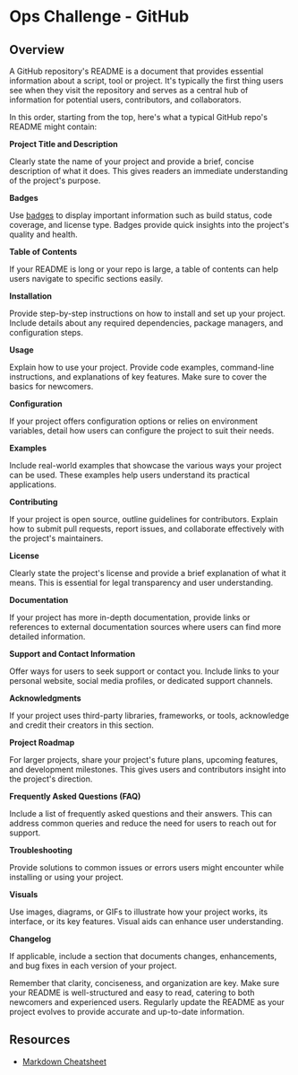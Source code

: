 # Ops Challenge - GitHub

## Overview

A GitHub repository's README is a document that provides essential information about a script, tool or project. It's typically the first thing users see when they visit the repository and serves as a central hub of information for potential users, contributors, and collaborators. 

In this order, starting from the top, here's what a typical GitHub repo's README might contain:

**Project Title and Description**

Clearly state the name of your project and provide a brief, concise description of what it does. This gives readers an immediate understanding of the project's purpose.

**Badges**

Use [badges](https://github.com/badges/shields) to display important information such as build status, code coverage, and license type. Badges provide quick insights into the project's quality and health.

**Table of Contents**

If your README is long or your repo is large, a table of contents can help users navigate to specific sections easily.

**Installation**

Provide step-by-step instructions on how to install and set up your project. Include details about any required dependencies, package managers, and configuration steps.

**Usage**

Explain how to use your project. Provide code examples, command-line instructions, and explanations of key features. Make sure to cover the basics for newcomers.

**Configuration**

If your project offers configuration options or relies on environment variables, detail how users can configure the project to suit their needs.

**Examples**

Include real-world examples that showcase the various ways your project can be used. These examples help users understand its practical applications.

**Contributing**

If your project is open source, outline guidelines for contributors. Explain how to submit pull requests, report issues, and collaborate effectively with the project's maintainers.

**License**

Clearly state the project's license and provide a brief explanation of what it means. This is essential for legal transparency and user understanding.

**Documentation**

If your project has more in-depth documentation, provide links or references to external documentation sources where users can find more detailed information.

**Support and Contact Information**

Offer ways for users to seek support or contact you. Include links to your personal website, social media profiles, or dedicated support channels.

**Acknowledgments**

If your project uses third-party libraries, frameworks, or tools, acknowledge and credit their creators in this section.

**Project Roadmap**

For larger projects, share your project's future plans, upcoming features, and development milestones. This gives users and contributors insight into the project's direction.

**Frequently Asked Questions (FAQ)**

Include a list of frequently asked questions and their answers. This can address common queries and reduce the need for users to reach out for support.

**Troubleshooting**

Provide solutions to common issues or errors users might encounter while installing or using your project.

**Visuals**

Use images, diagrams, or GIFs to illustrate how your project works, its interface, or its key features. Visual aids can enhance user understanding.

**Changelog**

If applicable, include a section that documents changes, enhancements, and bug fixes in each version of your project.

Remember that clarity, conciseness, and organization are key. Make sure your README is well-structured and easy to read, catering to both newcomers and experienced users. Regularly update the README as your project evolves to provide accurate and up-to-date information.

## Resources

- [Markdown Cheatsheet](https://www.markdownguide.org/cheat-sheet/)
